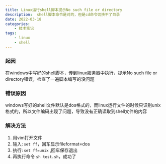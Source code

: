```yaml
---
title: Linux运行shell脚本提示No such file or directory
description:  shell脚本命令是对的，但是cd命令切换不了目录
date: 2022-03-18
categories:
    - 技术笔记
tags:
    - linux
    - shell
---
```


### 起因

在windows中写好的shell脚本，传到linux服务器中执行，提示No such file or directory错误，检查了一遍脚本编写的没问题

### 错误原因

windows写好的shell文件默认是dos格式的，而linux运行文件的时候只识别unix格式的，所以文件编码出现了问题，导致没有正确读取到shell文件的内容

### 解决方法

1. 用vim打开文件
2. 输入`:set ff`，回车显示fileformat=dos
3. 执行`:set ff=unix` ,回车保存退出
4. 再执行命令 `sh test.sh`，成功了